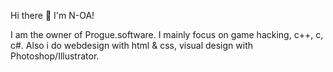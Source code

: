 Hi there 👋 I'm N-OA!

I am the owner of Progue.software. I mainly focus on game hacking, c++, c, c#. Also i do webdesign with html & css, visual design with Photoshop/Illustrator.

